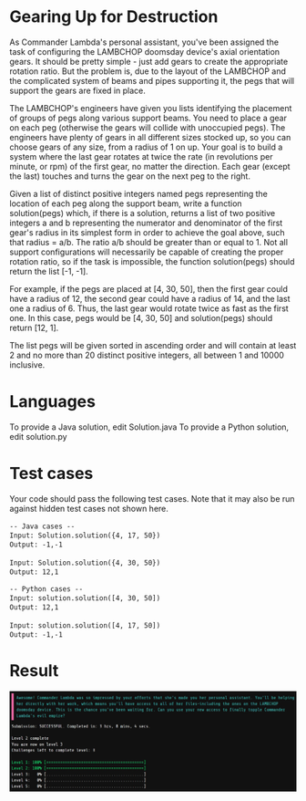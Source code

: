 # Gearing Up for Destruction

As Commander Lambda's personal assistant, you've been assigned the task of configuring the LAMBCHOP doomsday device's axial orientation gears. It should be pretty simple - just add gears to create the appropriate rotation ratio. But the problem is, due to the layout of the LAMBCHOP and the complicated system of beams and pipes supporting it, the pegs that will support the gears are fixed in place.

The LAMBCHOP's engineers have given you lists identifying the placement of groups of pegs along various support beams. You need to place a gear on each peg (otherwise the gears will collide with unoccupied pegs). The engineers have plenty of gears in all different sizes stocked up, so you can choose gears of any size, from a radius of 1 on up. Your goal is to build a system where the last gear rotates at twice the rate (in revolutions per minute, or rpm) of the first gear, no matter the direction. Each gear (except the last) touches and turns the gear on the next peg to the right.

Given a list of distinct positive integers named pegs representing the location of each peg along the support beam, write a function solution(pegs) which, if there is a solution, returns a list of two positive integers a and b representing the numerator and denominator of the first gear's radius in its simplest form in order to achieve the goal above, such that radius = a/b. The ratio a/b should be greater than or equal to 1. Not all support configurations will necessarily be capable of creating the proper rotation ratio, so if the task is impossible, the function solution(pegs) should return the list [-1, -1].

For example, if the pegs are placed at [4, 30, 50], then the first gear could have a radius of 12, the second gear could have a radius of 14, and the last one a radius of 6. Thus, the last gear would rotate twice as fast as the first one. In this case, pegs would be [4, 30, 50] and solution(pegs) should return [12, 1].

The list pegs will be given sorted in ascending order and will contain at least 2 and no more than 20 distinct positive integers, all between 1 and 10000 inclusive.

# Languages

To provide a Java solution, edit Solution.java
To provide a Python solution, edit solution.py

# Test cases

Your code should pass the following test cases.
Note that it may also be run against hidden test cases not shown here.

```
-- Java cases --  
Input: Solution.solution({4, 17, 50})  
Output: -1,-1

Input: Solution.solution({4, 30, 50})  
Output: 12,1
```

```
-- Python cases --  
Input: solution.solution([4, 30, 50])  
Output: 12,1

Input: solution.solution([4, 17, 50])  
Output: -1,-1
```

# Result

<img src="./level2.jpg">
